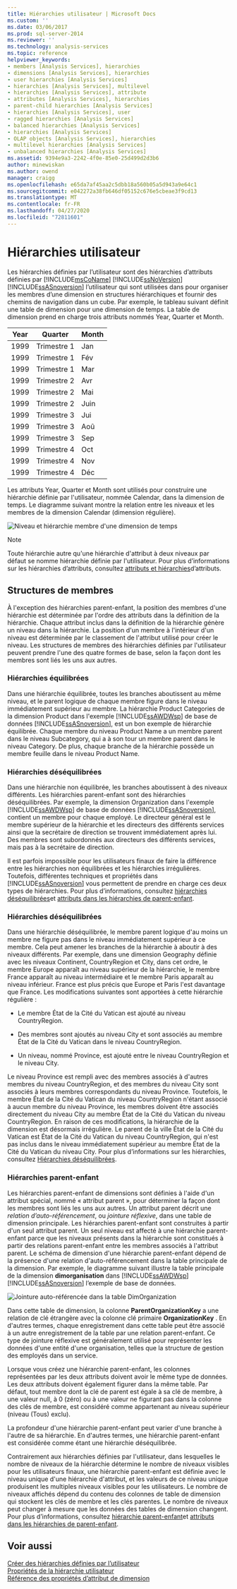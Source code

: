 ```yaml
---
title: Hiérarchies utilisateur | Microsoft Docs
ms.custom: ''
ms.date: 03/06/2017
ms.prod: sql-server-2014
ms.reviewer: ''
ms.technology: analysis-services
ms.topic: reference
helpviewer_keywords:
- members [Analysis Services], hierarchies
- dimensions [Analysis Services], hierarchies
- user hierarchies [Analysis Services]
- hierarchies [Analysis Services], multilevel
- hierarchies [Analysis Services], attribute
- attributes [Analysis Services], hierarchies
- parent-child hierarchies [Analysis Services]
- hierarchies [Analysis Services], user
- ragged hierarchies [Analysis Services]
- balanced hierarchies [Analysis Services]
- hierarchies [Analysis Services]
- OLAP objects [Analysis Services], hierarchies
- multilevel hierarchies [Analysis Services]
- unbalanced hierarchies [Analysis Services]
ms.assetid: 9394e9a3-2242-4f0e-85e0-25d499d2d3b6
author: minewiskan
ms.author: owend
manager: craigg
ms.openlocfilehash: e65da7af45aa2c5dbb18a560b05a5d943a9e64c1
ms.sourcegitcommit: e042272a38fb646df05152c676e5cbeae3f9cd13
ms.translationtype: MT
ms.contentlocale: fr-FR
ms.lasthandoff: 04/27/2020
ms.locfileid: "72811601"
---
```

# <a name="user-hierarchies"></a>Hiérarchies utilisateur
  Les hiérarchies définies par l’utilisateur sont des hiérarchies d’attributs définies par [!INCLUDE[msCoName](../../includes/msconame-md.md)] [!INCLUDE[ssNoVersion](../../includes/ssnoversion-md.md)] [!INCLUDE[ssASnoversion](../../includes/ssasnoversion-md.md)] l’utilisateur qui sont utilisées dans pour organiser les membres d’une dimension en structures hiérarchiques et fournir des chemins de navigation dans un cube. Par exemple, le tableau suivant définit une table de dimension pour une dimension de temps. La table de dimension prend en charge trois attributs nommés Year, Quarter et Month.  
  
|Year|Quarter|Month|  
|----------|-------------|-----------|  
|1999|Trimestre 1|Jan|  
|1999|Trimestre 1|Fév|  
|1999|Trimestre 1|Mar|  
|1999|Trimestre 2|Avr|  
|1999|Trimestre 2|Mai|  
|1999|Trimestre 2|Juin|  
|1999|Trimestre 3|Jui|  
|1999|Trimestre 3|Aoû|  
|1999|Trimestre 3|Sep|  
|1999|Trimestre 4|Oct|  
|1999|Trimestre 4|Nov|  
|1999|Trimestre 4|Déc|  
  
 Les attributs Year, Quarter et Month sont utilisés pour construire une hiérarchie définie par l'utilisateur, nommée Calendar, dans la dimension de temps. Le diagramme suivant montre la relation entre les niveaux et les membres de la dimension Calendar (dimension régulière).  
  
 ![Niveau et hiérarchie membre d'une dimension de temps](../dev-guide/media/as-levelconcepts.gif "Niveau et hiérarchie membre d'une dimension de temps")  
  
> [!NOTE]  
>  Toute hiérarchie autre qu'une hiérarchie d'attribut à deux niveaux par défaut se nomme hiérarchie définie par l'utilisateur. Pour plus d’informations sur les hiérarchies d’attributs, consultez [attributs et hiérarchies](../multidimensional-models-olap-logical-dimension-objects/attributes-and-attribute-hierarchies.md)d’attributs.  
  
## <a name="member-structures"></a>Structures de membres  
 À l'exception des hiérarchies parent-enfant, la position des membres d'une hiérarchie est déterminée par l'ordre des attributs dans la définition de la hiérarchie. Chaque attribut inclus dans la définition de la hiérarchie génère un niveau dans la hiérarchie. La position d'un membre à l'intérieur d'un niveau est déterminée par le classement de l'attribut utilisé pour créer le niveau. Les structures de membres des hiérarchies définies par l'utilisateur peuvent prendre l'une des quatre formes de base, selon la façon dont les membres sont liés les uns aux autres.  
  
### <a name="balanced-hierarchies"></a>Hiérarchies équilibrées  
 Dans une hiérarchie équilibrée, toutes les branches aboutissent au même niveau, et le parent logique de chaque membre figure dans le niveau immédiatement supérieur au membre. La hiérarchie Product Categories de la dimension Product dans l'exemple [!INCLUDE[ssAWDWsp](../../includes/ssawdwsp-md.md)] de base de données [!INCLUDE[ssASnoversion](../../includes/ssasnoversion-md.md)], est un bon exemple de hiérarchie équilibrée. Chaque membre du niveau Product Name a un membre parent dans le niveau Subcategory, qui a à son tour un membre parent dans le niveau Category. De plus, chaque branche de la hiérarchie possède un membre feuille dans le niveau Product Name.  
  
### <a name="unbalanced-hierarchies"></a>Hiérarchies déséquilibrées  
 Dans une hiérarchie non équilibrée, les branches aboutissent à des niveaux différents. Les hiérarchies parent-enfant sont des hiérarchies déséquilibrées. Par exemple, la dimension Organization dans l'exemple [!INCLUDE[ssAWDWsp](../../includes/ssawdwsp-md.md)] de base de données [!INCLUDE[ssASnoversion](../../includes/ssasnoversion-md.md)], contient un membre pour chaque employé. Le directeur général est le membre supérieur de la hiérarchie et les directeurs des différents services ainsi que la secrétaire de direction se trouvent immédiatement après lui. Des membres sont subordonnés aux directeurs des différents services, mais pas à la secrétaire de direction.  
  
 Il est parfois impossible pour les utilisateurs finaux de faire la différence entre les hiérarchies non équilibrées et les hiérarchies irrégulières. Toutefois, différentes techniques et propriétés dans [!INCLUDE[ssASnoversion](../../includes/ssasnoversion-md.md)] vous permettent de prendre en charge ces deux types de hiérarchies. Pour plus d’informations, consultez [hiérarchies déséquilibrées](../multidimensional-models/user-defined-hierarchies-ragged-hierarchies.md)et [attributs dans les hiérarchies de parent-enfant](../multidimensional-models/parent-child-dimension-attributes.md).  
  
### <a name="ragged-hierarchies"></a>Hiérarchies déséquilibrées  
 Dans une hiérarchie déséquilibrée, le membre parent logique d'au moins un membre ne figure pas dans le niveau immédiatement supérieur à ce membre. Cela peut amener les branches de la hiérarchie à aboutir à des niveaux différents. Par exemple, dans une dimension Geography définie avec les niveaux Continent, CountryRegion et City, dans cet ordre, le membre Europe apparaît au niveau supérieur de la hiérarchie, le membre France apparaît au niveau intermédiaire et le membre Paris apparaît au niveau inférieur. France est plus précis que Europe et Paris l'est davantage que France. Les modifications suivantes sont apportées à cette hiérarchie régulière :  
  
-   Le membre État de la Cité du Vatican est ajouté au niveau CountryRegion.  
  
-   Des membres sont ajoutés au niveau City et sont associés au membre État de la Cité du Vatican dans le niveau CountryRegion.  
  
-   Un niveau, nommé Province, est ajouté entre le niveau CountryRegion et le niveau City.  
  
 Le niveau Province est rempli avec des membres associés à d'autres membres du niveau CountryRegion, et des membres du niveau City sont associés à leurs membres correspondants du niveau Province. Toutefois, le membre État de la Cité du Vatican du niveau CountryRegion n'étant associé à aucun membre du niveau Province, les membres doivent être associés directement du niveau City au membre État de la Cité du Vatican du niveau CountryRegion. En raison de ces modifications, la hiérarchie de la dimension est désormais irrégulière. Le parent de la ville État de la Cité du Vatican est État de la Cité du Vatican du niveau CountryRegion, qui n'est pas inclus dans le niveau immédiatement supérieur au membre État de la Cité du Vatican du niveau City. Pour plus d’informations sur les hiérarchies, consultez [Hiérarchies déséquilibrées](../multidimensional-models/user-defined-hierarchies-ragged-hierarchies.md).  
  
### <a name="parent-child-hierarchies"></a>Hiérarchies parent-enfant  
 Les hiérarchies parent-enfant de dimensions sont définies à l'aide d'un attribut spécial, nommé « attribut parent », pour déterminer la façon dont les membres sont liés les uns aux autres. Un attribut parent décrit une *relation d’auto-référencement*, ou *jointure réflexive*, dans une table de dimension principale. Les hiérarchies parent-enfant sont construites à partir d'un seul attribut parent. Un seul niveau est affecté à une hiérarchie parent-enfant parce que les niveaux présents dans la hiérarchie sont constitués à partir des relations parent-enfant entre les membres associés à l'attribut parent. Le schéma de dimension d'une hiérarchie parent-enfant dépend de la présence d'une relation d'auto-référencement dans la table principale de la dimension. Par exemple, le diagramme suivant illustre la table principale de la dimension **dimorganisation** dans [!INCLUDE[ssAWDWsp](../../includes/ssawdwsp-md.md)] [!INCLUDE[ssASnoversion](../../includes/ssasnoversion-md.md)] l’exemple de base de données.  
  
 ![Jointure auto-référencée dans la table DimOrganization](../dev-guide/media/dimorganization.gif "Jointure auto-référencée dans la table DimOrganization")  
  
 Dans cette table de dimension, la colonne **ParentOrganizationKey** a une relation de clé étrangère avec la colonne clé primaire **OrganizationKey** . En d'autres termes, chaque enregistrement dans cette table peut être associé à un autre enregistrement de la table par une relation parent-enfant. Ce type de jointure réflexive est généralement utilisé pour représenter les données d'une entité d'une organisation, telles que la structure de gestion des employés dans un service.  
  
 Lorsque vous créez une hiérarchie parent-enfant, les colonnes représentées par les deux attributs doivent avoir le même type de données. Les deux attributs doivent également figurer dans la même table. Par défaut, tout membre dont la clé de parent est égale à sa clé de membre, à une valeur null, à 0 (zéro) ou à une valeur ne figurant pas dans la colonne des clés de membre, est considéré comme appartenant au niveau supérieur (niveau (Tous) exclu).  
  
 La profondeur d'une hiérarchie parent-enfant peut varier d'une branche à l'autre de sa hiérarchie. En d'autres termes, une hiérarchie parent-enfant est considérée comme étant une hiérarchie déséquilibrée.  
  
 Contrairement aux hiérarchies définies par l'utilisateur, dans lesquelles le nombre de niveaux de la hiérarchie détermine le nombre de niveaux visibles pour les utilisateurs finaux, une hiérarchie parent-enfant est définie avec le niveau unique d'une hiérarchie d'attribut, et les valeurs de ce niveau unique produisent les multiples niveaux visibles pour les utilisateurs. Le nombre de niveaux affichés dépend du contenu des colonnes de table de dimension qui stockent les clés de membre et les clés parentes. Le nombre de niveaux peut changer à mesure que les données des tables de dimension changent. Pour plus d’informations, consultez [hiérarchie parent-enfant](../multidimensional-models/parent-child-dimension.md)et [attributs dans les hiérarchies de parent-enfant](../multidimensional-models/parent-child-dimension-attributes.md).  
  
## <a name="see-also"></a>Voir aussi  
 [Créer des hiérarchies définies par l’utilisateur](../multidimensional-models/user-defined-hierarchies-create.md)   
 [Propriétés de la hiérarchie utilisateur](../multidimensional-models-olap-logical-dimension-objects/user-hierarchies-properties.md)   
 [Référence des propriétés d’attribut de dimension](../multidimensional-models/dimension-attribute-properties-reference.md)  
  
  
